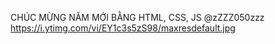 CHÚC MỪNG NĂM MỚI BẰNG HTML, CSS, JS @zZZZ050zzz
https://i.ytimg.com/vi/EY1c3s5zS98/maxresdefault.jpg
